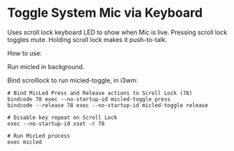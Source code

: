 Toggle System Mic via Keyboard
==============================

Uses scroll lock keyboard LED to show when Mic is live.
Pressing scroll lock toggles mute.
Holding scroll lock makes it push-to-talk.

How to use:

Run micled in background.

Bind scrolllock to run micled-toggle, in i3wm:

```
# Bind MicLed Press and Release actions to Scroll Lock (78)
bindcode 78 exec --no-startup-id micled-toggle press
bindcode --release 78 exec --no-startup-id micled-toggle release

# Disable key repeat on Scroll Lock
exec --no-startup-id xset -r 78

# Run MicLed process
exec micled
```

